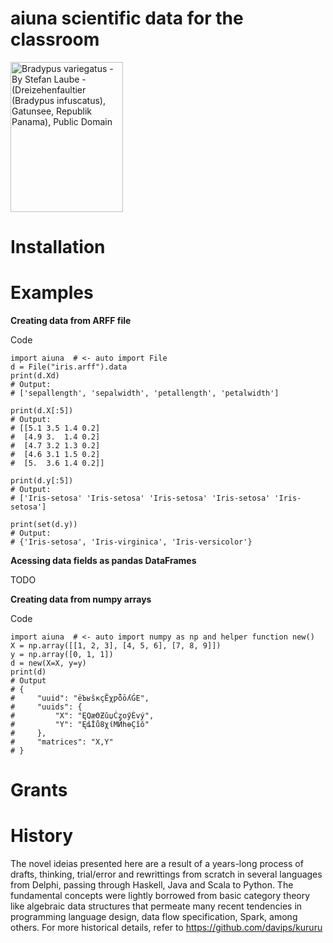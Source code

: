# aiuna scientific data for the classroom

<p><a href="https://commons.wikimedia.org/wiki/File:Bradypus.jpg#/media/Ficheiro:Bradypus.jpg"><img src="https://upload.wikimedia.org/wikipedia/commons/1/18/Bradypus.jpg" alt="Bradypus variegatus - By Stefan Laube - (Dreizehenfaultier (Bradypus infuscatus), Gatunsee, Republik Panama), Public Domain" width="180" height="240"></a></p>

# Installation

# Examples

**Creating data from ARFF file**

Code
```python3
import aiuna  # <- auto import File
d = File("iris.arff").data
print(d.Xd)
# Output:
# ['sepallength', 'sepalwidth', 'petallength', 'petalwidth']

print(d.X[:5])
# Output:
# [[5.1 3.5 1.4 0.2]
#  [4.9 3.  1.4 0.2]
#  [4.7 3.2 1.3 0.2]
#  [4.6 3.1 1.5 0.2]
#  [5.  3.6 1.4 0.2]]

print(d.y[:5])
# Output:
# ['Iris-setosa' 'Iris-setosa' 'Iris-setosa' 'Iris-setosa' 'Iris-setosa']

print(set(d.y))
# Output:
# {'Iris-setosa', 'Iris-virginica', 'Iris-versicolor'}
```


**Acessing data fields as pandas DataFrames**

TODO


**Creating data from numpy arrays**

Code
```python3
import aiuna  # <- auto import numpy as np and helper function new()
X = np.array([[1, 2, 3], [4, 5, 6], [7, 8, 9]])
y = np.array([0, 1, 1])
d = new(X=X, y=y)
print(d)
# Output
# {
#     "uuid": "ëЪʁŝкçӖχƿȭōʎǴE",
#     "uuids": {
#         "X": "ĘQӕΘƵǔџĊȥοӳЀvý",
#         "Y": "ĘȡǏů8χίMЙһɵҪǐǒ"
#     },
#     "matrices": "X,Y"
# }
```


# Grants

# History
The novel ideias presented here are a result of a years-long process of drafts, thinking, trial/error and rewrittings from scratch in several languages from Delphi, passing through Haskell, Java and Scala to Python. The fundamental concepts were lightly borrowed from basic category theory like algebraic data structures that permeate many recent tendencies in programming language design, data flow specification, Spark, among others. 
For more historical details, refer to https://github.com/davips/kururu
